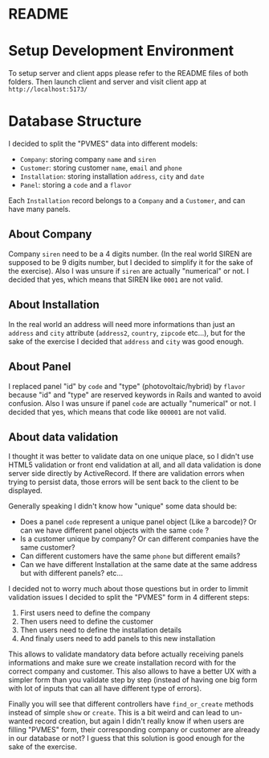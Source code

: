 # README

# Setup Development Environment
To setup server and client apps please refer to the README files of both folders.
Then launch client and server and visit client app at `http://localhost:5173/`

# Database Structure
I decided to split the "PVMES" data into different models:
- `Company`: storing company `name` and `siren`
- `Customer`: storing customer `name`, `email` and `phone`
- `Installation`: storing installation `address`, `city` and `date`
- `Panel`: storing a `code` and a `flavor`

Each `Installation` record belongs to a `Company` and a `Customer`, and can have many panels.

## About Company
Company `siren` need to be a 4 digits number. (In the real world SIREN are supposed to be 9 digits number, but I decided to simplify it for the sake of the exercise). Also I was unsure if `siren` are actually "numerical" or not. I decided that yes, which means that SIREN like `0001` are not valid.

## About Installation
In the real world an address will need more informations than just an `address` and `city` attribute (`address2`, `country`, `zipcode` etc...), but for the sake of the exercise I decided that `address` and `city` was good enough.

## About Panel
I replaced panel "id" by `code` and "type" (photovoltaic/hybrid) by `flavor` because "id" and "type" are reserved keywords in Rails and wanted to avoid confusion. Also I was unsure if panel `code` are actually "numerical" or not. I decided that yes, which means that code like `000001` are not valid.

## About data validation
I thought it was better to validate data on one unique place, so I didn't use HTML5 validation or front end validation at all, and all data validation is done server side directly by ActiveRecord. If there are validation errors when trying to persist data, those errors will be sent back to the client to be displayed.

Generally speaking I didn't know how "unique" some data should be:
- Does a panel `code` represent a unique panel object (Like a barcode)? Or can we have different panel objects with the same `code` ?
- Is a customer unique by company? Or can different companies have the same customer?
- Can different customers have the same `phone` but different emails?
- Can we have different Installation at the same date at the same address but with different panels?
etc...

I decided not to worry much about those questions but in order to limmit validation issues I decided to split the "PVMES" form in 4 different steps:
1. First users need to define the company
2. Then users need to define the customer
3. Then users need to define the installation details
4. And finaly users need to add panels to this new installation

This allows to validate mandatory data before actually receiving panels informations and make sure we create installation record with for the correct company and customer. This also allows to have a better UX with a simpler form than you validate step by step (instead of having one big form with lot of inputs that can all have different type of errors).

Finally you will see that different controllers have `find_or_create` methods instead of simple `show` or `create`. This is a bit weird and can lead to un-wanted record creation, but again I didn't really know if when users are filling "PVMES" form, their corresponding company or customer are already in our database or not? I guess that this solution is good enough for the sake of the exercise.